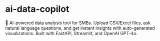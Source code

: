 # ai-data-copilot
🤖 AI-powered data analysis tool for SMBs. Upload CSV/Excel files, ask natural language questions, and get instant insights with auto-generated visualizations. Built with FastAPI, Streamlit, and OpenAI GPT-4o.
